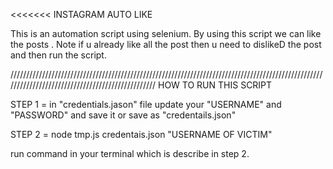 <<<<<<<
INSTAGRAM AUTO LIKE 


This is an automation script using selenium. By using this script we can like the posts .
Note if u already like all the post then u need to dislikeD the post and then run the script.

/////////////////////////////////////////////////////////////////////////////////////////////////////////////////////////////////////////////////
 HOW TO RUN THIS SCRIPT

STEP 1 = in "credentials.jason" file update your "USERNAME" and "PASSWORD" and save it or save as "credentails.json" 

STEP 2 = node tmp.js credentais.json "USERNAME OF VICTIM" 

run command in your terminal which is describe in step 2.
